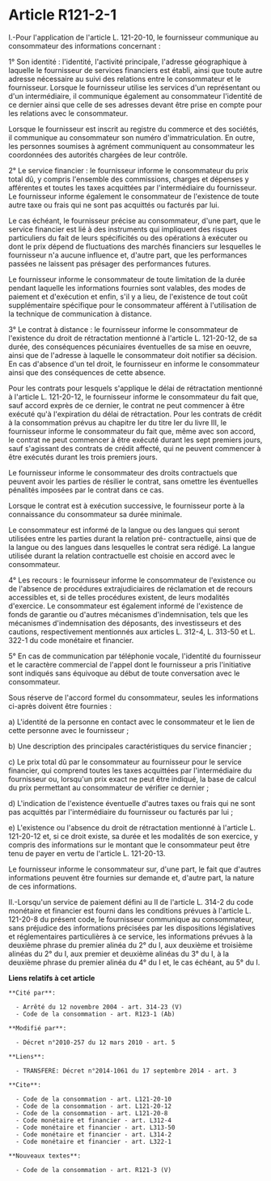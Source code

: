 # Article R121-2-1

I.-Pour l'application de l'article L. 121-20-10, le fournisseur communique au consommateur des informations concernant : 

1° Son identité : l'identité, l'activité principale, l'adresse géographique à laquelle le fournisseur de services financiers
est établi, ainsi que toute autre adresse nécessaire au suivi des relations entre le consommateur et le fournisseur. Lorsque
le fournisseur utilise les services d'un représentant ou d'un intermédiaire, il communique également au consommateur
l'identité de ce dernier ainsi que celle de ses adresses devant être prise en compte pour les relations avec le
consommateur. 

Lorsque le fournisseur est inscrit au registre du commerce et des sociétés, il communique au consommateur son numéro
d'immatriculation. En outre, les personnes soumises à agrément communiquent au consommateur les coordonnées des autorités
chargées de leur contrôle. 

2° Le service financier : le fournisseur informe le consommateur du prix total dû, y compris l'ensemble des commissions,
charges et dépenses y afférentes et toutes les taxes acquittées par l'intermédiaire du fournisseur. Le fournisseur informe
également le consommateur de l'existence de toute autre taxe ou frais qui ne sont pas acquittés ou facturés par lui. 

Le cas échéant, le fournisseur précise au consommateur, d'une part, que le service financier est lié à des instruments qui
impliquent des risques particuliers du fait de leurs spécificités ou des opérations à exécuter ou dont le prix dépend de
fluctuations des marchés financiers sur lesquelles le fournisseur n'a aucune influence et, d'autre part, que les performances
passées ne laissent pas présager des performances futures. 

Le fournisseur informe le consommateur de toute limitation de la durée pendant laquelle les informations fournies sont
valables, des modes de paiement et d'exécution et enfin, s'il y a lieu, de l'existence de tout coût supplémentaire spécifique
pour le consommateur afférent à l'utilisation de la technique de communication à distance. 

3° Le contrat à distance : le fournisseur informe le consommateur de l'existence du droit de rétractation mentionné à
l'article L. 121-20-12, de sa durée, des conséquences pécuniaires éventuelles de sa mise en oeuvre, ainsi que de l'adresse à
laquelle le consommateur doit notifier sa décision. En cas d'absence d'un tel droit, le fournisseur en informe le
consommateur ainsi que des conséquences de cette absence. 

Pour les contrats pour lesquels s'applique le délai de rétractation mentionné à l'article L. 121-20-12, le fournisseur
informe le consommateur du fait que, sauf accord exprès de ce dernier, le contrat ne peut commencer à être exécuté qu'à
l'expiration du délai de rétractation. Pour les contrats de crédit à la consommation prévus au chapitre Ier du titre Ier du
livre III, le fournisseur informe le consommateur du fait que, même avec son accord, le contrat ne peut commencer à être
exécuté durant les sept premiers jours, sauf s'agissant des contrats de crédit affecté, qui ne peuvent commencer à être
exécutés durant les trois premiers jours. 

Le fournisseur informe le consommateur des droits contractuels que peuvent avoir les parties de résilier le contrat, sans
omettre les éventuelles pénalités imposées par le contrat dans ce cas. 

Lorsque le contrat est à exécution successive, le fournisseur porte à la connaissance du consommateur sa durée minimale. 

Le consommateur est informé de la langue ou des langues qui seront utilisées entre les parties durant la relation pré-
contractuelle, ainsi que de la langue ou des langues dans lesquelles le contrat sera rédigé. La langue utilisée durant la
relation contractuelle est choisie en accord avec le consommateur. 

4° Les recours : le fournisseur informe le consommateur de l'existence ou de l'absence de procédures extrajudiciaires de
réclamation et de recours accessibles et, si de telles procédures existent, de leurs modalités d'exercice. Le consommateur
est également informé de l'existence de fonds de garantie ou d'autres mécanismes d'indemnisation, tels que les mécanismes
d'indemnisation des déposants, des investisseurs et des cautions, respectivement mentionnés aux articles L. 312-4, L. 313-50
et L. 322-1 du code monétaire et financier. 

5° En cas de communication par téléphonie vocale, l'identité du fournisseur et le caractère commercial de l'appel dont le
fournisseur a pris l'initiative sont indiqués sans équivoque au début de toute conversation avec le consommateur. 

Sous réserve de l'accord formel du consommateur, seules les informations ci-après doivent être fournies : 

a) L'identité de la personne en contact avec le consommateur et le lien de cette personne avec le fournisseur ; 

b) Une description des principales caractéristiques du service financier ; 

c) Le prix total dû par le consommateur au fournisseur pour le service financier, qui comprend toutes les taxes acquittées
par l'intermédiaire du fournisseur ou, lorsqu'un prix exact ne peut être indiqué, la base de calcul du prix permettant au
consommateur de vérifier ce dernier ; 

d) L'indication de l'existence éventuelle d'autres taxes ou frais qui ne sont pas acquittés par l'intermédiaire du
fournisseur ou facturés par lui ; 

e) L'existence ou l'absence du droit de rétractation mentionné à l'article L. 121-20-12 et, si ce droit existe, sa durée et
les modalités de son exercice, y compris des informations sur le montant que le consommateur peut être tenu de payer en vertu
de l'article L. 121-20-13. 

Le fournisseur informe le consommateur sur, d'une part, le fait que d'autres informations peuvent être fournies sur demande
et, d'autre part, la nature de ces informations. 

II.-Lorsqu'un service de paiement défini au II de l'article L. 314-2 du code monétaire et financier est fourni dans les
conditions prévues à l'article L. 121-20-8 du présent code, le fournisseur communique au consommateur, sans préjudice des
informations précisées par les dispositions législatives et réglementaires particulières à ce service, les informations
prévues à la deuxième phrase du premier alinéa du 2° du I, aux deuxième et troisième alinéas du 2° du I, aux premier et
deuxième alinéas du 3° du I, à la deuxième phrase du premier alinéa du 4° du I et, le cas échéant, au 5° du I.

**Liens relatifs à cet article**

	**Cité par**:

	  - Arrêté du 12 novembre 2004 - art. 314-23 (V)
	  - Code de la consommation - art. R123-1 (Ab)

	**Modifié par**:

	  - Décret n°2010-257 du 12 mars 2010 - art. 5

	**Liens**:

	  - TRANSFERE: Décret n°2014-1061 du 17 septembre 2014 - art. 3

	**Cite**:

	  - Code de la consommation - art. L121-20-10
	  - Code de la consommation - art. L121-20-12
	  - Code de la consommation - art. L121-20-8
	  - Code monétaire et financier - art. L312-4
	  - Code monétaire et financier - art. L313-50
	  - Code monétaire et financier - art. L314-2
	  - Code monétaire et financier - art. L322-1

	**Nouveaux textes**:

	  - Code de la consommation - art. R121-3 (V)
